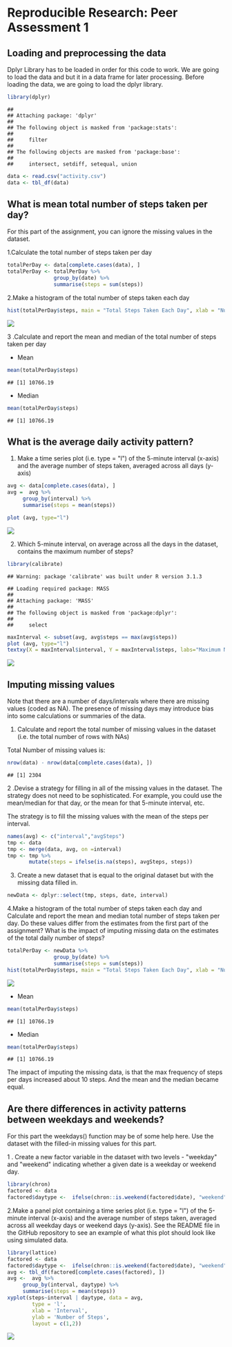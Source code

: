 # Reproducible Research: Peer Assessment 1


## Loading and preprocessing the data

Dplyr Library has to be loaded in order for this code to work. We are going to load the data and but it in a data frame for later processing. Before loading the data, we are going to load the dplyr library.



```r
library(dplyr)
```

```
## 
## Attaching package: 'dplyr'
## 
## The following object is masked from 'package:stats':
## 
##     filter
## 
## The following objects are masked from 'package:base':
## 
##     intersect, setdiff, setequal, union
```

```r
data <- read.csv("activity.csv")
data <- tbl_df(data)
```

## What is mean total number of steps taken per day?

For this part of the assignment, you can ignore the missing values in the dataset.

1.Calculate the total number of steps taken per day


```r
totalPerDay <- data[complete.cases(data), ]
totalPerDay <- totalPerDay %>%
               group_by(date) %>%
               summarise(steps = sum(steps))
```

2.Make a histogram of the total number of steps taken each day


```r
hist(totalPerDay$steps, main = "Total Steps Taken Each Day", xlab = "Number Of Steps", ylab = "Frequency of Days")
```

![](PA1_template_files/figure-html/unnamed-chunk-3-1.png) 

3 .Calculate and report the mean and median of the total number of steps taken per day

  + Mean

```r
mean(totalPerDay$steps)
```

```
## [1] 10766.19
```

  + Median

```r
mean(totalPerDay$steps)
```

```
## [1] 10766.19
```



## What is the average daily activity pattern?

1. Make a time series plot (i.e. type = "l") of the 5-minute interval (x-axis) and the average number of steps taken, averaged across all days (y-axis)

```r
avg <- data[complete.cases(data), ]
avg =  avg %>%
     group_by(interval) %>%
     summarise(steps = mean(steps))

plot (avg, type="l")
```

![](PA1_template_files/figure-html/unnamed-chunk-6-1.png) 

2. Which 5-minute interval, on average across all the days in the dataset, contains the maximum number of steps?


```r
library(calibrate)
```

```
## Warning: package 'calibrate' was built under R version 3.1.3
```

```
## Loading required package: MASS
## 
## Attaching package: 'MASS'
## 
## The following object is masked from 'package:dplyr':
## 
##     select
```

```r
maxInterval <- subset(avg, avg$steps == max(avg$steps))
plot (avg, type="l")
textxy(X = maxInterval$interval, Y = maxInterval$steps, labs="Maximum Number of steps", col="red")
```

![](PA1_template_files/figure-html/unnamed-chunk-7-1.png) 


## Imputing missing values

Note that there are a number of days/intervals where there are missing values (coded as NA). The presence of missing days may introduce bias into some calculations or summaries of the data.

1. Calculate and report the total number of missing values in the dataset (i.e. the total number of rows with NAs)

Total Number of missing values is: 

```r
nrow(data) - nrow(data[complete.cases(data), ])
```

```
## [1] 2304
```


2 .Devise a strategy for filling in all of the missing values in the dataset. The strategy does not need to be sophisticated. For example, you could use the mean/median for that day, or the mean for that 5-minute interval, etc.

The strategy is to fill the missing values with the mean of the steps per interval.


```r
names(avg) <- c("interval","avgSteps")
tmp <- data
tmp <- merge(data, avg, on =interval)
tmp <- tmp %>%
       mutate(steps = ifelse(is.na(steps), avgSteps, steps))
```

3. Create a new dataset that is equal to the original dataset but with the missing data filled in.

```r
newData <- dplyr::select(tmp, steps, date, interval)
```

4.Make a histogram of the total number of steps taken each day and Calculate and report the mean and median total number of steps taken per day. Do these values differ from the estimates from the first part of the assignment? What is the impact of imputing missing data on the estimates of the total daily number of steps?


```r
totalPerDay <- newData %>%
               group_by(date) %>%
               summarise(steps = sum(steps))
hist(totalPerDay$steps, main = "Total Steps Taken Each Day", xlab = "Number Of Steps", ylab = "Frequency of Days")
```

![](PA1_template_files/figure-html/unnamed-chunk-11-1.png) 
  + Mean

```r
mean(totalPerDay$steps)
```

```
## [1] 10766.19
```

  + Median

```r
mean(totalPerDay$steps)
```

```
## [1] 10766.19
```


The impact of imputing the missing data, is that the max frequency of steps per days increased about 10 steps. And the mean and the median became equal. 

## Are there differences in activity patterns between weekdays and weekends?

For this part the weekdays() function may be of some help here. Use the dataset with the filled-in missing values for this part.

1 . Create a new factor variable in the dataset with two levels - "weekday" and "weekend" indicating whether a given date is a weekday or weekend day.

```r
library(chron)
factored <- data
factored$daytype <-  ifelse(chron::is.weekend(factored$date), "weekend", "weekday")
```

2.Make a panel plot containing a time series plot (i.e. type = "l") of the 5-minute interval (x-axis) and the average number of steps taken, averaged across all weekday days or weekend days (y-axis). See the README file in the GitHub repository to see an example of what this plot should look like using simulated data.


```r
library(lattice) 
factored <- data
factored$daytype <-  ifelse(chron::is.weekend(factored$date), "weekend", "weekday")
avg <- tbl_df(factored[complete.cases(factored), ])
avg <-  avg %>%
     group_by(interval, daytype) %>%
     summarise(steps = mean(steps))
xyplot(steps~interval | daytype, data = avg,
        type = 'l',
        xlab = 'Interval',
        ylab = 'Number of Steps',
        layout = c(1,2))
```

![](PA1_template_files/figure-html/unnamed-chunk-15-1.png) 
